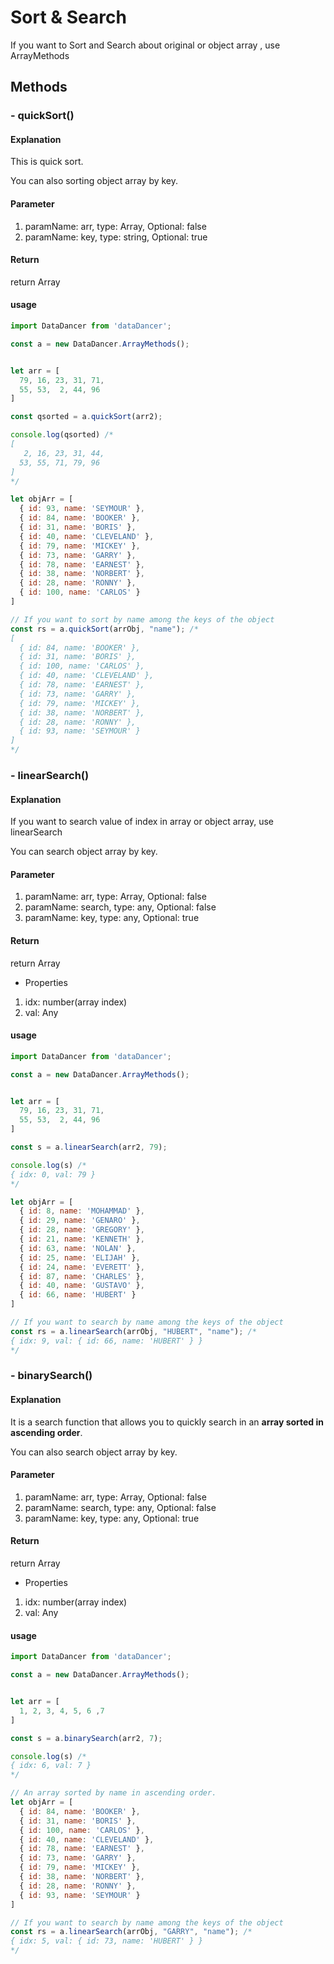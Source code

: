 # Sort & Search

If you want to Sort and Search about original or object array , use ArrayMethods

## Methods

### - quickSort()

#### Explanation

This is quick sort. 

You can also sorting object array by key.

#### Parameter

1. paramName: arr, type: Array, Optional: false
1. paramName: key, type: string, Optional: true

#### Return

return Array

#### usage

```js
import DataDancer from 'dataDancer';

const a = new DataDancer.ArrayMethods();


let arr = [
  79, 16, 23, 31, 71,
  55, 53,  2, 44, 96
]

const qsorted = a.quickSort(arr2);

console.log(qsorted) /*
[
   2, 16, 23, 31, 44,
  53, 55, 71, 79, 96
]
*/

let objArr = [
  { id: 93, name: 'SEYMOUR' },
  { id: 84, name: 'BOOKER' },
  { id: 31, name: 'BORIS' },
  { id: 40, name: 'CLEVELAND' },
  { id: 79, name: 'MICKEY' },
  { id: 73, name: 'GARRY' },
  { id: 78, name: 'EARNEST' },
  { id: 38, name: 'NORBERT' },
  { id: 28, name: 'RONNY' },
  { id: 100, name: 'CARLOS' }
]

// If you want to sort by name among the keys of the object 
const rs = a.quickSort(arrObj, "name"); /*
[
  { id: 84, name: 'BOOKER' },
  { id: 31, name: 'BORIS' },
  { id: 100, name: 'CARLOS' },
  { id: 40, name: 'CLEVELAND' },
  { id: 78, name: 'EARNEST' },
  { id: 73, name: 'GARRY' },
  { id: 79, name: 'MICKEY' },
  { id: 38, name: 'NORBERT' },
  { id: 28, name: 'RONNY' },
  { id: 93, name: 'SEYMOUR' }
]
*/
```


### - linearSearch()

#### Explanation

If you want to search value of index in array or object array, use linearSearch

You can search object array by key.

#### Parameter

1. paramName: arr, type: Array, Optional: false
2. paramName: search, type: any, Optional: false
3. paramName: key, type: any, Optional: true

#### Return

return Array

- Properties
1. idx: number(array index)
2. val: Any

#### usage

```js
import DataDancer from 'dataDancer';

const a = new DataDancer.ArrayMethods();


let arr = [
  79, 16, 23, 31, 71,
  55, 53,  2, 44, 96
]

const s = a.linearSearch(arr2, 79);

console.log(s) /*
{ idx: 0, val: 79 }
*/

let objArr = [
  { id: 8, name: 'MOHAMMAD' },
  { id: 29, name: 'GENARO' },
  { id: 28, name: 'GREGORY' },
  { id: 21, name: 'KENNETH' },
  { id: 63, name: 'NOLAN' },
  { id: 25, name: 'ELIJAH' },
  { id: 24, name: 'EVERETT' },
  { id: 87, name: 'CHARLES' },
  { id: 40, name: 'GUSTAVO' },
  { id: 66, name: 'HUBERT' }
]

// If you want to search by name among the keys of the object 
const rs = a.linearSearch(arrObj, "HUBERT", "name"); /*
{ idx: 9, val: { id: 66, name: 'HUBERT' } }
*/
```

### - binarySearch()

#### Explanation

It is a search function that allows you to quickly search in an **array sorted in ascending order**.

You can also search object array by key.

#### Parameter

1. paramName: arr, type: Array, Optional: false
2. paramName: search, type: any, Optional: false
3. paramName: key, type: any, Optional: true

#### Return

return Array

- Properties
1. idx: number(array index)
2. val: Any

#### usage

```js
import DataDancer from 'dataDancer';

const a = new DataDancer.ArrayMethods();


let arr = [
  1, 2, 3, 4, 5, 6 ,7
]

const s = a.binarySearch(arr2, 7);

console.log(s) /*
{ idx: 6, val: 7 }
*/

// An array sorted by name in ascending order.
let objArr = [
  { id: 84, name: 'BOOKER' },
  { id: 31, name: 'BORIS' },
  { id: 100, name: 'CARLOS' },
  { id: 40, name: 'CLEVELAND' },
  { id: 78, name: 'EARNEST' },
  { id: 73, name: 'GARRY' },
  { id: 79, name: 'MICKEY' },
  { id: 38, name: 'NORBERT' },
  { id: 28, name: 'RONNY' },
  { id: 93, name: 'SEYMOUR' }
]

// If you want to search by name among the keys of the object 
const rs = a.linearSearch(arrObj, "GARRY", "name"); /*
{ idx: 5, val: { id: 73, name: 'HUBERT' } }
*/
```